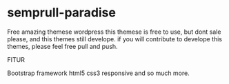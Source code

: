 # semprull-paradise
Free amazing themese wordpress
this themese is free to use, but dont sale please, and this themes still develope.
if you will contribute to develope this themes, please feel free pull and push.

FITUR

Bootstrap framework
html5
css3
responsive
and so much more.
